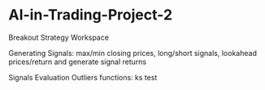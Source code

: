 # AI-in-Trading-Project-2
Breakout Strategy Workspace

  Generating Signals:
    max/min closing prices, long/short signals, lookahead prices/return and generate signal returns
    
  Signals Evaluation
  Outliers functions:
  ks test
